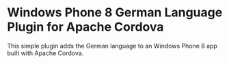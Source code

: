 Windows Phone 8 German Language Plugin for Apache Cordova
=============

This simple plugin adds the German language to an Windows Phone 8 app built with Apache Cordova.